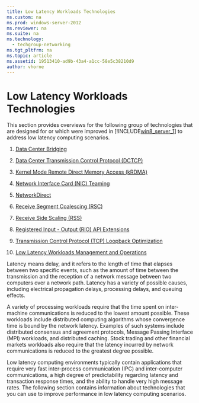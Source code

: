 ```yaml
---
title: Low Latency Workloads Technologies
ms.custom: na
ms.prod: windows-server-2012
ms.reviewer: na
ms.suite: na
ms.technology: 
  - techgroup-networking
ms.tgt_pltfrm: na
ms.topic: article
ms.assetid: 19513410-ad9b-43a4-a1cc-58e5c38210d9
author: vhorne
---
```

# Low Latency Workloads Technologies
This section provides overviews for the following group of technologies that are designed for or which were improved in [!INCLUDE[win8_server_1](../Token/win8_server_1_md.md)] to address low latency computing scenarios.  
  
1.  [Data Center Bridging](../Topic/Data-Center-Bridging.md)  
  
2.  [Data Center Transmission Control Protocol &#40;DCTCP&#41;](../Topic/Data-Center-Transmission-Control-Protocol--DCTCP-.md)  
  
3.  [Kernel Mode Remote Direct Memory Access &#40;kRDMA&#41;](../Topic/Kernel-Mode-Remote-Direct-Memory-Access--kRDMA-.md)  
  
4.  [Network Interface Card &#40;NIC&#41; Teaming](../Topic/Network-Interface-Card--NIC--Teaming.md)  
  
5.  [NetworkDirect](../Topic/NetworkDirect.md)  
  
6.  [Receive Segment Coalescing &#40;RSC&#41;](../Topic/Receive-Segment-Coalescing--RSC-.md)  
  
7.  [Receive Side Scaling &#40;RSS&#41;](../Topic/Receive-Side-Scaling--RSS-.md)  
  
8.  [Registered Input - Output &#40;RIO&#41; API Extensions](../Topic/Registered-Input---Output--RIO--API-Extensions.md)  
  
9. [Transmission Control Protocol &#40;TCP&#41; Loopback Optimization](../Topic/Transmission-Control-Protocol--TCP--Loopback-Optimization.md)  
  
10. [Low Latency Workloads Management and Operations](../Topic/Low-Latency-Workloads-Management-and-Operations.md)  
  
Latency means delay, and it refers to the length of time that elapses between two specific events, such as the amount of time between the transmission and the reception of a network message between two computers over a network path. Latency has a variety of possible causes, including electrical propagation delays, processing delays, and queuing effects.  
  
A variety of processing workloads require that the time spent on inter\-machine communications is reduced to the lowest amount possible. These workloads include distributed computing algorithms whose convergence time is bound by the network latency. Examples of such systems include distributed consensus and agreement protocols, Message Passing Interface \(MPI\) workloads, and distributed caching. Stock trading and other financial markets workloads also require that the latency incurred by network communications is reduced to the greatest degree possible.  
  
Low latency computing environments typically contain applications that require very fast inter\-process communication \(IPC\) and inter\-computer communications, a high degree of predictability regarding latency and transaction response times, and the ability to handle very high message rates. The following section contains information about technologies that you can use to improve performance in low latency computing scenarios.  
  
